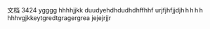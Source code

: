 <p>文档
3424
ygggg
hhhhjjkk
duudyehdhdudhdhffhhf
urjfjhfjjdjh h h h h
hhhvgjkkeytgredtgragergrea
jejejrjjr
